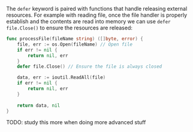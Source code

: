 The `defer` keyword is paired with functions that handle releasing external resources. For example with reading file, once the file handler is properly establish and the contents are read into memory we can use `defer file.Close()` to ensure the resources are released:
```go
func processFile(fileName string) ([]byte, error) {
    file, err := os.Open(fileName) // Open file
    if err != nil {
        return nil, err
    }
    defer file.Close() // Ensure the file is always closed

    data, err := ioutil.ReadAll(file)
    if err != nil {
        return nil, err
    }
    
    return data, nil
}
```
TODO: study this more when doing more advanced stuff